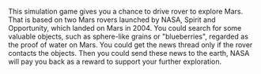 This simulation game gives you a chance to drive rover to explore Mars. That is based on two Mars rovers launched by NASA, Spirit and Opportunity, which landed on Mars in 2004. You could search for some valuable objects, such as sphere-like grains or "blueberries", regarded as the proof of water on Mars. You could get the news thread only if the rover contacts the objects. Then you could send these news to the earth, NASA will pay you back as a reward to support your further exploration.
